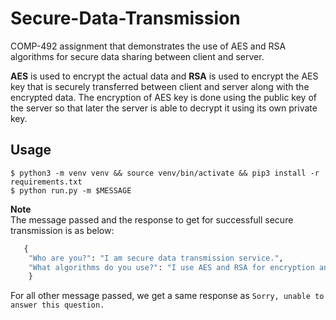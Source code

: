 # Secure-Data-Transmission
COMP-492 assignment that demonstrates the use of AES and RSA algorithms for secure data sharing between client and server.

**AES** is used to encrypt the actual data and **RSA** is used to encrypt the AES key that is securely transferred between client and server along with the encrypted data.
The encryption of AES key is done using the public key of the server so that later the server is able to decrypt it using its own private key.

## Usage 
```
$ python3 -m venv venv && source venv/bin/activate && pip3 install -r requirements.txt
$ python run.py -m $MESSAGE
```

**Note**<br/>
The message passed and the response to get for successfull secure transmission is as below:
```python
   {
    "Who are you?": "I am secure data transmission service.",
    "What algorithms do you use?": "I use AES and RSA for encryption and decryption"
    }
```

For all other message passed, we get a same response as `Sorry, unable to answer this question.`
